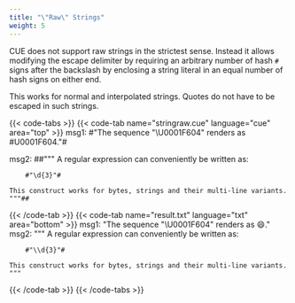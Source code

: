 ```yaml
---
title: "\"Raw\" Strings"
weight: 5
---
```


CUE does not support raw strings in the strictest sense.
Instead it allows modifying the escape delimiter by requiring
an arbitrary number of hash `#` signs after the backslash by
enclosing a string literal in an equal number of hash signs on either end.

This works for normal and interpolated strings.
Quotes do not have to be escaped in such strings.

{{< code-tabs >}}
{{< code-tab name="stringraw.cue" language="cue"  area="top" >}}
msg1: #"The sequence "\U0001F604" renders as \#U0001F604."#

msg2: ##"""
	A regular expression can conveniently be written as:

	    #"\d{3}"#

	This construct works for bytes, strings and their multi-line variants.
	"""##
{{< /code-tab >}}
{{< code-tab name="result.txt" language="txt"  area="bottom" >}}
msg1: "The sequence \"\\U0001F604\" renders as 😄."
msg2: """
    A regular expression can conveniently be written as:

        #"\\d{3}"#

    This construct works for bytes, strings and their multi-line variants.
    """
{{< /code-tab >}}
{{< /code-tabs >}}
